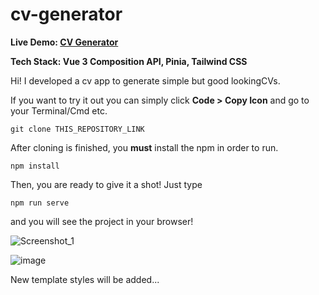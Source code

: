 # cv-generator
**Live Demo:  [CV Generator](http://cv.hicaku.com/)**

**Tech Stack: Vue 3 Composition API, Pinia, Tailwind CSS**

Hi! I developed a cv app to generate simple but good lookingCVs.

If you want to try it out you can simply click **Code > Copy Icon** and go to your Terminal/Cmd etc.

    git clone THIS_REPOSITORY_LINK

After cloning is finished, you **must** install the npm in order to run.

    npm install
    
Then, you are ready to give it a shot! Just type

    npm run serve
and you will see the project in your browser!

![Screenshot_1](https://user-images.githubusercontent.com/40501852/195467511-b94ce873-7119-4878-8a22-0ab335ec3faa.png)

![image](https://user-images.githubusercontent.com/40501852/195467500-1c48d057-74c9-4f9b-b46a-25c7dbbe29b8.png)

New template styles will be added...
